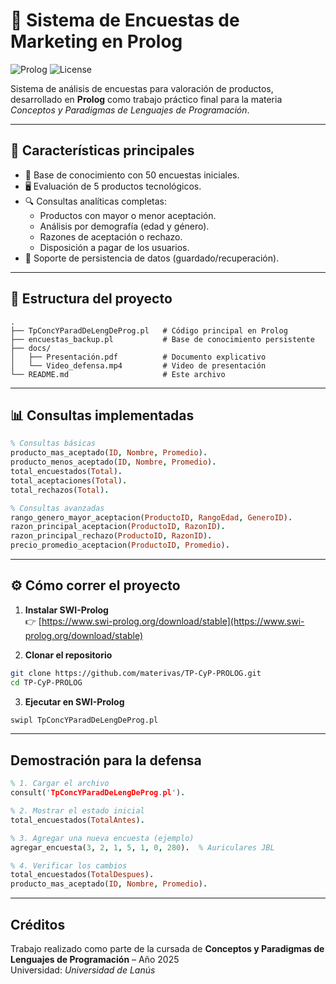 
# 🧠 Sistema de Encuestas de Marketing en Prolog

![Prolog](https://img.shields.io/badge/Prolog-FF7D00?style=for-the-badge&logo=swi-prolog&logoColor=white)
![License](https://img.shields.io/badge/License-MIT-blue)

Sistema de análisis de encuestas para valoración de productos, desarrollado en **Prolog** como trabajo práctico final para la materia *Conceptos y Paradigmas de Lenguajes de Programación*.

---

## 📌 Características principales

- 🧾 Base de conocimiento con 50 encuestas iniciales.
- 🖥️ Evaluación de 5 productos tecnológicos.
- 🔍 Consultas analíticas completas:
  - Productos con mayor o menor aceptación.
  - Análisis por demografía (edad y género).
  - Razones de aceptación o rechazo.
  - Disposición a pagar de los usuarios.
- 💾 Soporte de persistencia de datos (guardado/recuperación).

---

## 📁 Estructura del proyecto

```
.
├── TpConcYParadDeLengDeProg.pl   # Código principal en Prolog
├── encuestas_backup.pl           # Base de conocimiento persistente
├── docs/
│   ├── Presentación.pdf          # Documento explicativo
│   └── Video_defensa.mp4         # Video de presentación
└── README.md                     # Este archivo
```

---

## 📊 Consultas implementadas

```prolog
% Consultas básicas
producto_mas_aceptado(ID, Nombre, Promedio).
producto_menos_aceptado(ID, Nombre, Promedio).
total_encuestados(Total).
total_aceptaciones(Total).
total_rechazos(Total).

% Consultas avanzadas
rango_genero_mayor_aceptacion(ProductoID, RangoEdad, GeneroID).
razon_principal_aceptacion(ProductoID, RazonID).
razon_principal_rechazo(ProductoID, RazonID).
precio_promedio_aceptacion(ProductoID, Promedio).
```

---

## ⚙️ Cómo correr el proyecto

1. **Instalar SWI-Prolog**  
   👉 [https://www.swi-prolog.org/download/stable](https://www.swi-prolog.org/download/stable)

2. **Clonar el repositorio**

```bash
git clone https://github.com/materivas/TP-CyP-PROLOG.git
cd TP-CyP-PROLOG
```

3. **Ejecutar en SWI-Prolog**

```bash
swipl TpConcYParadDeLengDeProg.pl
```

---

## Demostración para la defensa

```prolog
% 1. Cargar el archivo
consult('TpConcYParadDeLengDeProg.pl').

% 2. Mostrar el estado inicial
total_encuestados(TotalAntes).

% 3. Agregar una nueva encuesta (ejemplo)
agregar_encuesta(3, 2, 1, 5, 1, 0, 280).  % Auriculares JBL

% 4. Verificar los cambios
total_encuestados(TotalDespues).
producto_mas_aceptado(ID, Nombre, Promedio).
```

---

## Créditos

Trabajo realizado como parte de la cursada de **Conceptos y Paradigmas de Lenguajes de Programación** – Año 2025  
Universidad: *Universidad de Lanús*  
